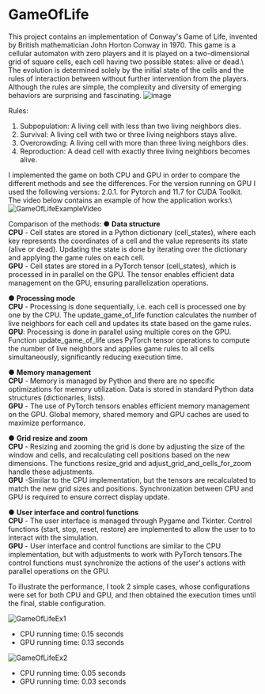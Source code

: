 # GameOfLife

  This project contains an implementation of Conway's Game of Life, invented by British mathematician John Horton Conway in 1970. This game is a cellular automaton with zero players and it is played on a two-dimensional grid of square cells, each cell having two possible states: alive or dead.\ 
  The evolution is determined solely by the initial state of the cells and the rules of interaction between without further intervention from the players. Although the rules are simple, the complexity and diversity of emerging behaviors are surprising and fascinating.
![image](https://github.com/user-attachments/assets/7e967cf9-3764-42e9-905a-2842d34c32ea)

Rules:
1. Subpopulation: A living cell with less than two living neighbors dies.
2. Survival: A living cell with two or three living neighbors stays alive.
3. Overcrowding: A living cell with more than three living neighbors dies.
4. Reproduction: A dead cell with exactly three living neighbors becomes alive.

  I implemented the game on both CPU and GPU in order to compare the different methods and see the differences. For the version running on GPU I used the following versions: 2.0.1. for Pytorch and 11.7 for CUDA Toolkit.\
  The video below contains an example of how the application works:\ 
  ![GameOfLifeExampleVideo](https://github.com/user-attachments/assets/78d82a06-8329-4e70-86b7-b19de4ea2dd4)

Comparison of the methods:
● **Data structure**\
**CPU** - Cell states are stored in a Python dictionary (cell_states), where each key
represents the coordinates of a cell and the value represents its state (alive or dead).
Updating the state is done by iterating over the dictionary and applying the game rules on
each cell.\
**GPU** - Cell states are stored in a PyTorch tensor (cell_states), which is processed in
in parallel on the GPU. The tensor enables efficient data management on the GPU, ensuring parallelization
operations.

● **Processing mode**\
**CPU** - Processing is done sequentially, i.e. each cell is processed one by one by the
CPU. The update_game_of_life function calculates the number of live neighbors for each cell and
updates its state based on the game rules.\
**GPU**: Processing is done in parallel using multiple cores on the GPU. Function
update_game_of_life uses PyTorch tensor operations to compute the number of live neighbors
and applies game rules to all cells simultaneously, significantly reducing execution time.

● **Memory management**\
**CPU** - Memory is managed by Python and there are no specific optimizations for
memory utilization. Data is stored in standard Python data structures (dictionaries, lists).\
**GPU** - The use of PyTorch tensors enables efficient memory management on the GPU.
Global memory, shared memory and GPU caches are used to maximize
performance.

● **Grid resize and zoom**\
**CPU** - Resizing and zooming the grid is done by adjusting the size of the window and cells,
and recalculating cell positions based on the new dimensions.
The functions resize_grid and adjust_grid_and_cells_for_zoom handle these adjustments.\
**GPU** -Similar to the CPU implementation, but the tensors are recalculated to match the new
grid sizes and positions. Synchronization between CPU and GPU is required to ensure correct display update.

● **User interface and control functions**\
**CPU** - The user interface is managed through Pygame and Tkinter.
Control functions (start, stop, reset, restore) are implemented to allow the user to
to interact with the simulation.\
**GPU** - User interface and control functions are similar to the CPU implementation, but with
adjustments to work with PyTorch tensors.The control functions must synchronize the actions of the user's actions with parallel operations on the GPU.


  To illustrate the performance, I took 2 simple cases, whose configurations were set for both CPU and GPU, and then obtained the execution times until the final, stable configuration.
  
  ![GameOfLifeEx1](https://github.com/user-attachments/assets/249da60d-6348-4df8-be34-78c7f31182b8)

  - CPU running time: 0.15 seconds
  - GPU running time: 0.13 seconds

![GameOfLifeEx2](https://github.com/user-attachments/assets/66c0fd22-f4a1-47fe-8543-e5b95492c23d)

  - CPU running time: 0.05 seconds
  - GPU running time: 0.03 seconds
